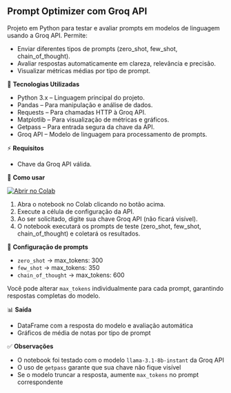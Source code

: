 ## Prompt Optimizer com Groq API

Projeto em Python para testar e avaliar prompts em modelos de linguagem usando a Groq API. Permite:

- Enviar diferentes tipos de prompts (zero_shot, few_shot, chain_of_thought).  
- Avaliar respostas automaticamente em clareza, relevância e precisão.  
- Visualizar métricas médias por tipo de prompt.  

🔧 **Tecnologias Utilizadas**  

- Python 3.x – Linguagem principal do projeto.  
- Pandas – Para manipulação e análise de dados.  
- Requests – Para chamadas HTTP à Groq API.  
- Matplotlib – Para visualização de métricas e gráficos.  
- Getpass – Para entrada segura da chave da API.  
- Groq API – Modelo de linguagem para processamento de prompts.  

⚡ **Requisitos**  

- Chave da Groq API válida.  

🚀 **Como usar**  

[![Abrir no Colab](https://colab.research.google.com/assets/colab-badge.svg)](https://colab.research.google.com/github/eduardaqueiroga/prompt-optimizer/blob/main/prompt_optimizer.ipynb)  

1. Abra o notebook no Colab clicando no botão acima.  
2. Execute a célula de configuração da API.  
3. Ao ser solicitado, digite sua chave Groq API (não ficará visível).  
4. O notebook executará os prompts de teste (zero_shot, few_shot, chain_of_thought) e coletará os resultados.  

📝 **Configuração de prompts**  

- `zero_shot` → max_tokens: 300  
- `few_shot` → max_tokens: 350  
- `chain_of_thought` → max_tokens: 600  

Você pode alterar `max_tokens` individualmente para cada prompt, garantindo respostas completas do modelo.  

📊 **Saída**  

- DataFrame com a resposta do modelo e avaliação automática  
- Gráficos de média de notas por tipo de prompt  

✅ **Observações**  

- O notebook foi testado com o modelo `llama-3.1-8b-instant` da Groq API  
- O uso de `getpass` garante que sua chave não fique visível  
- Se o modelo truncar a resposta, aumente `max_tokens` no prompt correspondente  

